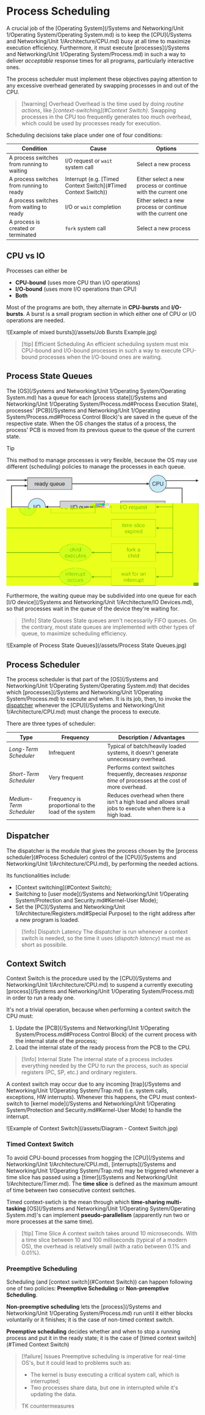 # Process Scheduling

A crucial job of the [Operating System](/Systems and Networking/Unit 1/Operating System/Operating System.md) is to keep the [CPU](/Systems and Networking/Unit 1/Architecture/CPU.md) busy at all time to maximize execution efficiency. Furthermore, it must execute [processes](/Systems and Networking/Unit 1/Operating System/Process.md) in such a way to deliver *acceptable* response times for all programs, particularly interactive ones.

The process scheduler must implement these objectives paying attention to any excessive overhead generated by swapping processes in and out of the CPU.

> [!warning] Overhead
> Overhead is the time used by doing *routine actions*, like *[context-switching](#Context Switch)*. Swapping processes in the CPU too frequently generates too much overhead, which could be used by processes ready for execution.

Scheduling decisions take place under one of four conditions:

| **Condition**                              | **Cause**                                                          | **Options**                                                  |
| ------------------------------------------ | ------------------------------------------------------------------ | ------------------------------------------------------------ |
| A process switches from running to waiting | I/O request or `wait` system call                                  | Select a new process                                         |
| A process switches from running to ready   | Interrupt (e.g. [Timed Context Switch](#Timed Context Switch)) | Either select a new process or continue with the current one |
| A process switches from waiting to ready   | I/O or `wait` completion                                           | Either select a new process or continue with the current one |
| A process is created or terminated         | `fork` system call                                                 | Select a new process                                         |

## CPU vs IO

Processes can either be
- **CPU-bound** (uses more CPU than I/O operations)
- **I/O-bound** (uses more I/O operations than CPU)
- **Both**

Most of the programs are both, they alternate in **CPU-bursts** and **I/O-bursts**. A burst is a small program section in which either one of CPU or I/O operations are needed.

![Example of mixed bursts](/assets/Job Bursts Example.jpg)

> [!tip] Efficient Scheduling
> An efficient scheduling system must mix CPU-bound and I/O-bound processes in such a way to execute CPU-bound processes when the I/O-bound ones are waiting. 

## Process State Queues

The [OS](/Systems and Networking/Unit 1/Operating System/Operating System.md) has a queue for each [process state](/Systems and Networking/Unit 1/Operating System/Process.md#Process Execution State), processes' [PCB](/Systems and Networking/Unit 1/Operating System/Process.md#Process Control Block)'s are saved in the queue of the respective state. When the OS changes the status of a process, the process' PCB is moved from its previous queue to the queue of the current state.


> [!tip]
> This method to manage processes is very flexible, because the OS may use different (scheduling) policies to manage the processes in each queue.

![Ready Queuing Flow](/assets/ready_queue_flow.jpg)

Furthermore, the waiting queue may be subdivided into one queue for each [I/O device](/Systems and Networking/Unit 1/Architecture/IO Devices.md), so that processes wait in the queue of the device they're waiting for.

> [!info] State Queues
> State queues aren't necessarily FIFO queues. On the contrary, most state queues are implemented with other types of queue, to maximize scheduling efficiency.

![Example of Process State Queues](/assets/Process State Queues.jpg)

## Process Scheduler

The process scheduler is that part of the [OS](/Systems and Networking/Unit 1/Operating System/Operating System.md) that decides which [processes](/Systems and Networking/Unit 1/Operating System/Process.md) to execute and when. It is its job, then, to invoke the [dispatcher](#Dispatcher) whenever the [CPU](/Systems and Networking/Unit 1/Architecture/CPU.md) must change the process to execute.

There are three types of scheduler:

| **Type**                | **Frequency**                                       | **Description / Advantages**                                                                               |
| ----------------------- | --------------------------------------------------- | ---------------------------------------------------------------------------------------------------------- |
| *Long-Term Scheduler*   | Infrequent                                          | Typical of batch/heavily loaded systems, it doesn't generate unnecessary overhead.                         |
| *Short-Term Scheduler*  | Very frequent                                       | Performs context switches frequently, decreases *response time* of processes at the cost of more overhead. |
| *Medium-Term Scheduler* | Frequency is proportional to the load of the system | Reduces overhead when there isn't a high load and allows small jobs to execute when there is a high load.  |

## Dispatcher

The dispatcher is the module that gives the process chosen by the [process scheduler](#Process Scheduler) control of the [CPU](/Systems and Networking/Unit 1/Architecture/CPU.md), by performing the needed actions.

Its functionalities include:
- [Context switching](#Context Switch);
- Switching to [user mode](/Systems and Networking/Unit 1/Operating System/Protection and Security.md#Kernel-User Mode);
- Set the [PC](/Systems and Networking/Unit 1/Architecture/Registers.md#Special Purpose) to the right address after a new program is loaded.

> [!info] Dispatch Latency
> The dispatcher is run whenever a context switch is needed, so the time it uses (*dispatch latency*) must me as short as possibile.

## Context Switch

Context Switch is the procedure used by the [CPU](/Systems and Networking/Unit 1/Architecture/CPU.md) to suspend a currently executing [process](/Systems and Networking/Unit 1/Operating System/Process.md) in order to run a ready one.

It's not a trivial operation, because when performing a context switch the CPU must:
1. Update the [PCB](/Systems and Networking/Unit 1/Operating System/Process.md#Process Control Block) of the current process with the internal state of the process;
2. Load the internal state of the ready process from the PCB to the CPU.

> [!info] Internal State
> The internal state of a process includes everything needed by the CPU to run the process, such as special registers (PC, SP, etc.) and ordinary registers.

A context switch may occur due to any incoming [trap](/Systems and Networking/Unit 1/Operating System/Trap.md) (i.e. system calls, exceptions, HW interrupts). Whenever this happens, the CPU must context-switch to [kernel mode](/Systems and Networking/Unit 1/Operating System/Protection and Security.md#Kernel-User Mode) to handle the interrupt.

![Example of Context Switch](/assets/Diagram - Context Switch.jpg)

### Timed Context Switch

To avoid CPU-bound processes from hogging the [CPU](/Systems and Networking/Unit 1/Architecture/CPU.md), [interrupts](/Systems and Networking/Unit 1/Operating System/Trap.md) may be triggered whenever a time slice has passed using a [timer](/Systems and Networking/Unit 1/Architecture/Timer.md). The **time slice** is defined as the maximum amount of time between two consecutive context switches.

Timed context-swtich is the mean through which **time-sharing multi-tasking** [OS](/Systems and Networking/Unit 1/Operating System/Operating System.md)'s can implement **pseudo-parallelism** (apparently run two or more processes at the same time).

> [!tip] Time Slice
> A context switch takes around 10 microseconds. With a time slice between 10 and 100 milliseconds (typical of a modern OS), the overhead is relatively small (with a ratio between 0.1% and 0.01%).

### Preemptive Scheduling

Scheduling (and [context switch](#Context Switch)) can happen following one of two policies: **Preemptive Scheduling** or **Non-preemptive Scheduling**.

**Non-preemptive scheduling** lets the [process](/Systems and Networking/Unit 1/Operating System/Process.md) run until it either blocks voluntarily or it finishes; it is the case of non-timed context switch.

**Preemptive scheduling** decides whether and when to stop a running process and put it in the ready state; it is the case of [timed context switch](#Timed Context Switch)

> [!failure] Issues
> Preemptive scheduling is imperative for real-time OS's, but it could lead to problems such as:
> - The kernel is busy executing a critical system call, which is interrupted;
> - Two processes share data, but one in interrupted while it's updating the data.
> 
> TK countermeasures
